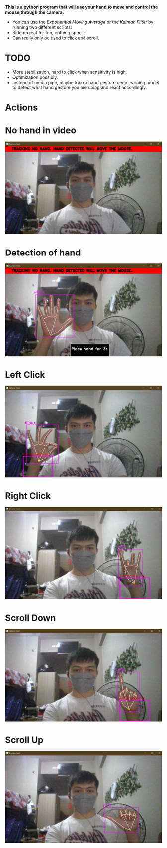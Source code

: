 **This is a python program that will use your hand to move and control the mouse through the camera.**
- You can use the *Exponential Moving Average* or the *Kalman Filter* by running two different scripts.
- Side project for fun, nothing special.
- Can really only be used to click and scroll.

# TODO
- More stabilization, hard to click when sensitivity is high.
- Optimization possibly.
- Instead of media pipe, maybe train a hand gesture deep learning model to detect what hand gesture you are doing and react accordingly.

# Actions

# No hand in video
<img src="https://raw.githubusercontent.com/TyronVT/Mouse-Hand-Tracker/main/pictures/No%20Hand.PNG">

# Detection of hand
<img src="https://raw.githubusercontent.com/TyronVT/Mouse-Hand-Tracker/main/pictures/Detection%20of%20Hand.PNG"> 

# Left Click
<img src="https://raw.githubusercontent.com/TyronVT/Mouse-Hand-Tracker/main/pictures/Left%20Click.png">

# Right Click
<img src="https://raw.githubusercontent.com/TyronVT/Mouse-Hand-Tracker/main/pictures/Right%20Click.png">

# Scroll Down
<img src="https://raw.githubusercontent.com/TyronVT/Mouse-Hand-Tracker/main/pictures/Scroll%20Down.png">

# Scroll Up
<img src="https://raw.githubusercontent.com/TyronVT/Mouse-Hand-Tracker/main/pictures/Scroll%20Up.png">
